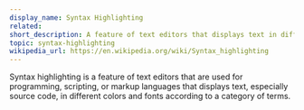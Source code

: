 ```yaml
---
display_name: Syntax Highlighting
related: 
short_description: A feature of text editors that displays text in different colors.
topic: syntax-highlighting
wikipedia_url: https://en.wikipedia.org/wiki/Syntax_highlighting
---
```

Syntax highlighting is a feature of text editors that are used for programming, scripting, or markup languages that displays text, especially source code, in different colors and fonts according to a category of terms.